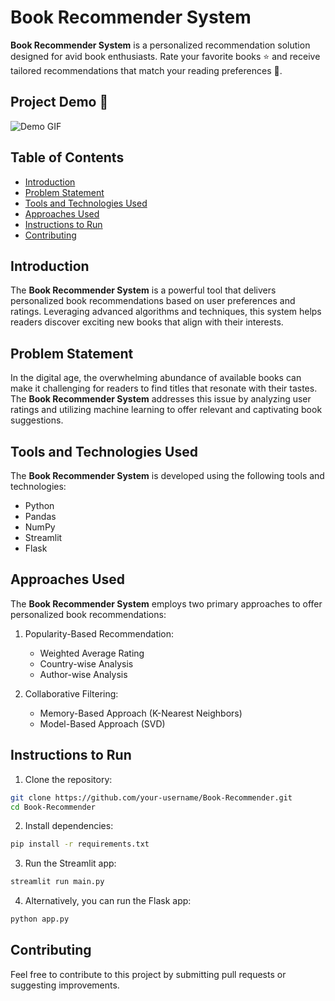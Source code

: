 # Book Recommender System

**Book Recommender System** is a personalized recommendation solution designed for avid book enthusiasts. Rate your favorite books ⭐ and receive tailored recommendations that match your reading preferences 🤩.

## Project Demo 🎥

![Demo GIF](--)

## Table of Contents
- [Introduction](#introduction)
- [Problem Statement](#problem-statement)
- [Tools and Technologies Used](#tools-and-technologies-used)
- [Approaches Used](#approaches-used)
- [Instructions to Run](#instructions-to-run)
- [Contributing](#contributing)

## Introduction

The **Book Recommender System** is a powerful tool that delivers personalized book recommendations based on user preferences and ratings. Leveraging advanced algorithms and techniques, this system helps readers discover exciting new books that align with their interests.

## Problem Statement

In the digital age, the overwhelming abundance of available books can make it challenging for readers to find titles that resonate with their tastes. The **Book Recommender System** addresses this issue by analyzing user ratings and utilizing machine learning to offer relevant and captivating book suggestions.

## Tools and Technologies Used

The **Book Recommender System** is developed using the following tools and technologies:

- Python
- Pandas
- NumPy
- Streamlit
- Flask

## Approaches Used

The **Book Recommender System** employs two primary approaches to offer personalized book recommendations:

1. Popularity-Based Recommendation:
   - Weighted Average Rating
   - Country-wise Analysis
   - Author-wise Analysis

2. Collaborative Filtering:
   - Memory-Based Approach (K-Nearest Neighbors)
   - Model-Based Approach (SVD)


## Instructions to Run

1. Clone the repository:

```bash
git clone https://github.com/your-username/Book-Recommender.git
cd Book-Recommender
```

2. Install dependencies:

```bash
pip install -r requirements.txt
```

3. Run the Streamlit app:

```bash
streamlit run main.py
```

4. Alternatively, you can run the Flask app:

```bash
python app.py
```

## Contributing

Feel free to contribute to this project by submitting pull requests or suggesting improvements.
